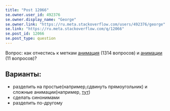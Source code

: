 ```yaml
---
title: "Post 12066"
se.owner.user_id: 492376
se.owner.display_name: "George"
se.owner.link: "https://ru.meta.stackoverflow.com/users/492376/george"
se.link: "https://ru.meta.stackoverflow.com/q/12066"
se.post_id: 12066
se.post_type: question
---
```

<p>Вопрос: как отнестись к меткам <a href="https://ru.stackoverflow.com/questions/tagged/%d0%b0%d0%bd%d0%b8%d0%bc%d0%b0%d1%86%d0%b8%d1%8f" class="post-tag" title="показать вопросы с меткой [анимация]" rel="tag">анимация</a> (1314 вопросов) и <a href="https://ru.stackoverflow.com/questions/tagged/%d0%b0%d0%bd%d0%b8%d0%bc%d0%b0%d1%86%d0%b8%d0%b8" class="post-tag" title="показать вопросы с меткой [анимации]" rel="tag">анимации</a> (11 вопросов)?</p>
<h2>Варианты:</h2>
<ul>
<li>разделить на простые(например,сдвинуть прямоугольник) и сложные анимации(например, <a href="https://ru.stackoverflow.com/questions/1429589/%D0%9A%D0%B0%D0%BA-%D1%81%D0%B4%D0%B5%D0%BB%D0%B0%D1%82%D1%8C-%D0%BE%D1%82%D0%BE%D0%B1%D1%80%D0%B0%D0%B6%D0%B5%D0%BD%D0%B8%D0%B5-%D0%B0%D0%BD%D0%B8%D0%BC%D0%B0%D1%86%D0%B8%D0%B8-%D0%B2-tkinter" title="Я-автор">тут</a>)</li>
<li>сделать синонимами</li>
<li>разделить по-другому</li>
</ul>
